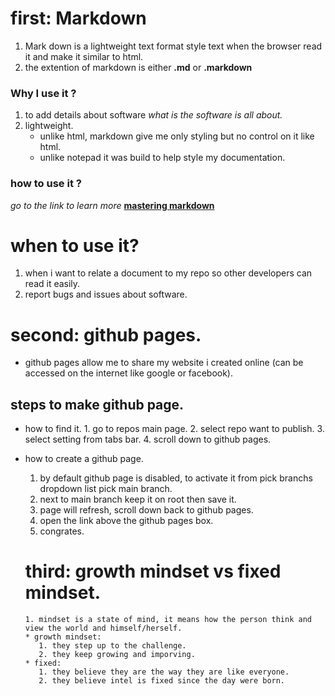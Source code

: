 # first: Markdown
 1. Mark down is a lightweight text format style text when the browser read it and make it similar to html.
 2. the extention of markdown is either **.md** or **.markdown**

### Why I use it ?
 1. to add details about software
    *what is the software is all about.*
 2. lightweight.
    * unlike html, markdown give me only styling but no control on it like html.
    * unlike notepad it was build to help style my documentation.
    
 ### how to use it ?
 *go to the link to learn more*
 **[mastering markdown]( https://guides.github.com/features/mastering-markdown/)**

# when to use it?
  1. when i want to relate a document to my repo so other developers can read it easily.
  2. report bugs and issues about software.

# second: github pages.
 *  github pages allow me to share my website i created online (can be accessed on the internet like google or facebook).
 
## steps to make github page.
   * how to find it. 
    1. go to repos main page.
    2. select repo want to publish.
    3. select setting from tabs bar.
    4. scroll down to github pages.
   
   * how to create a github page.
      1. by default github page is disabled, to activate it from pick branchs dropdown list pick main branch.
      2. next to main branch keep it on root then save it.
      3. page will refresh, scroll down back to github pages.
      4. open the link above the github pages box.
      5. congrates.
      
      # third: growth mindset vs fixed mindset.
         1. mindset is a state of mind, it means how the person think and view the world and himself/herself.
         * growth mindset: 
            1. they step up to the challenge.
            2. they keep growing and imporving.
         * fixed:
            1. they believe they are the way they are like everyone.
            2. they believe intel is fixed since the day were born.
    
           
            
